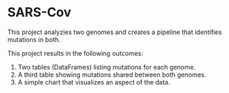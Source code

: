 # SARS-Cov
This project analyzies two genomes and creates a pipeline that identifies mutations in both.

This project results in the following outcomes:

1) Two tables (DataFrames) listing mutations for each genome.
2) A third table showing mutations shared between both genomes.
3) A simple chart that visualizes an aspect of the data.
